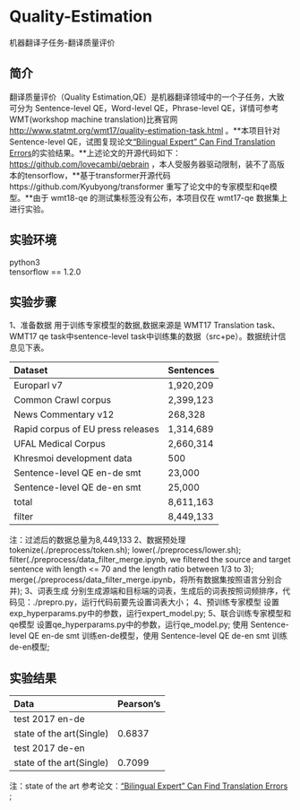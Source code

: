 # Quality-Estimation
机器翻译子任务-翻译质量评价<br>

## 简介
翻译质量评价（Quality Estimation,QE）是机器翻译领域中的一个子任务，大致可分为 Sentence-level QE，Word-level QE，Phrase-level QE，详情可参考WMT(workshop machine translation)比赛官网 http://www.statmt.org/wmt17/quality-estimation-task.html 。**本项目针对 Sentence-level QE，试图复现论文[“Bilingual Expert” Can Find Translation Errors](https://arxiv.org/pdf/1807.09433.pdf)的实验结果。**上述论文的开源代码如下：https://github.com/lovecambi/qebrain ，本人受服务器驱动限制，装不了高版本的tensorflow，**基于transformer开源代码https://github.com/Kyubyong/transformer 重写了论文中的专家模型和qe模型。**由于 wmt18-qe 的测试集标签没有公布，本项目仅在 wmt17-qe 数据集上进行实验。

## 实验环境
python3<br>
tensorflow == 1.2.0<br>

## 实验步骤
1、准备数据
用于训练专家模型的数据,数据来源是 WMT17 Translation task、WMT17 qe task中sentence-level task中训练集的数据（src+pe）。数据统计信息见下表。

|Dataset|Sentences|
|:---|:--------|
|Europarl v7|1,920,209|
|Common Crawl corpus|2,399,123|
|News Commentary v12|268,328|
|Rapid corpus of EU press releases|1,314,689|
|UFAL Medical Corpus|2,660,314|
|Khresmoi development data|500|
|Sentence-level QE en-de smt|23,000|
|Sentence-level QE de-en smt|25,000|
|total|8,611,163|
|filter|8,449,133|

注：过滤后的数据总量为8,449,133
2、数据预处理
tokenize(./preprocess/token.sh);
lower(./preprocess/lower.sh);
filter(./preprocess/data_filter_merge.ipynb, we filtered the source and target sentence with length <= 70 and the length ratio between 1/3 to 3);
merge(./preprocess/data_filter_merge.ipynb，将所有数据集按照语言分别合并);
3、词表生成
分别生成源端和目标端的词表，生成后的词表按照词频排序，代码见：./prepro.py，运行代码前要先设置词表大小；
4、预训练专家模型
设置exp_hyperparams.py中的参数，运行expert_model.py;
5、联合训练专家模型和qe模型
设置qe_hyperparams.py中的参数，运行qe_model.py;
使用 Sentence-level QE en-de smt 训练en-de模型，使用 Sentence-level QE de-en smt 训练de-en模型;

## 实验结果
|Data|Pearson’s|
|:---|:---|
|test 2017 en-de||
|state of the art(Single)|0.6837|
|test 2017 de-en||
|state of the art(Single)|0.7099|

注：state of the art 参考论文：[“Bilingual Expert” Can Find Translation Errors](https://arxiv.org/pdf/1807.09433.pdf) ;<br>
